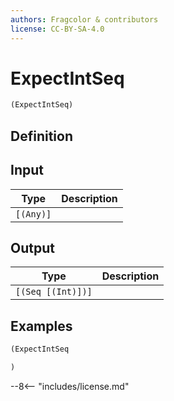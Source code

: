 ```yaml
---
authors: Fragcolor & contributors
license: CC-BY-SA-4.0
---
```



# ExpectIntSeq

```clojure
(ExpectIntSeq)
```


## Definition




## Input

| Type | Description |
|------|-------------|
| `[(Any)]` |  |


## Output

| Type | Description |
|------|-------------|
| `[(Seq [(Int)])]` |  |


## Examples

```clojure
(ExpectIntSeq

)
```


--8<-- "includes/license.md"
